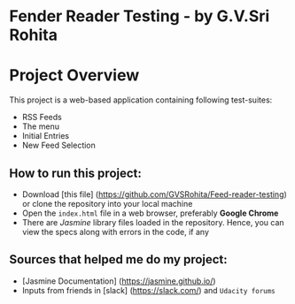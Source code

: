 Fender Reader Testing - by G.V.Sri Rohita
===========================================
# Project Overview

This project is a web-based application containing following test-suites:

- RSS Feeds
- The menu
- Initial Entries
- New Feed Selection

## How to run this project:
- Download [this file] (https://github.com/GVSRohita/Feed-reader-testing) or clone the repository into your local machine
- Open the `index.html` file in a web browser, preferably **Google Chrome**
- There are _Jasmine_ library files loaded in the repository. Hence, you can view the specs along with errors in the code, if any

## Sources that helped me do my project:

- [Jasmine Documentation] (https://jasmine.github.io/)
- Inputs from friends in [slack] (https://slack.com/) and `Udacity forums`
